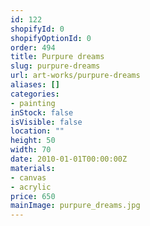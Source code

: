 ```yaml
---
id: 122
shopifyId: 0
shopifyOptionId: 0
order: 494
title: Purpure dreams
slug: purpure-dreams
url: art-works/purpure-dreams
aliases: []
categories:
- painting
inStock: false
isVisible: false
location: ""
height: 50
width: 70
date: 2010-01-01T00:00:00Z
materials:
- canvas
- acrylic
price: 650
mainImage: purpure_dreams.jpg
---
```


